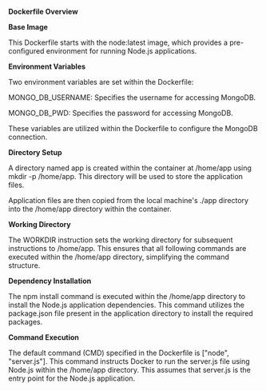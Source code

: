 **Dockerfile Overview**

**Base Image**

This Dockerfile starts with the node:latest image, which provides a pre-configured environment for running Node.js applications.

**Environment Variables**

Two environment variables are set within the Dockerfile:

MONGO_DB_USERNAME: Specifies the username for accessing MongoDB.

MONGO_DB_PWD: Specifies the password for accessing MongoDB.

These variables are utilized within the Dockerfile to configure the MongoDB connection.

**Directory Setup**

A directory named app is created within the container at /home/app using mkdir -p /home/app. This directory will be used to store the application files.

Application files are then copied from the local machine's ./app directory into the /home/app directory within the container.

**Working Directory**

The WORKDIR instruction sets the working directory for subsequent instructions to /home/app. This ensures that all following commands are executed within the /home/app directory, simplifying the command structure.

**Dependency Installation**

The npm install command is executed within the /home/app directory to install the Node.js application dependencies. This command utilizes the package.json file present in the application directory to install the required packages.

**Command Execution**

The default command (CMD) specified in the Dockerfile is ["node", "server.js"]. This command instructs Docker to run the server.js file using Node.js within the /home/app directory. This assumes that server.js is the entry point for the Node.js application.
